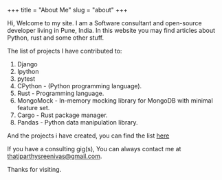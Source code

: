 +++
title = "About Me"
slug = "about"
+++

Hi, Welcome to my site. I am a Software consultant and open-source developer living in Pune, India.
In this website you may find articles about Python, rust and some other stuff.

The list of projects I have contributed to:

1. Django
2. Ipython
3. pytest
4. CPython - (Python programming language).
5. Rust - Programming language.
6. MongoMock - In-memory mocking library for MongoDB with minimal feature set.
7. Cargo - Rust package manager.
8. Pandas - Python data manipulation library.

And the projects i have created, you can find the list [here](https://srinivasreddy.dev/projects)

If you have a consulting gig(s), You can always contact me at thatiparthysreenivas@gmail.com.

Thanks for visiting. 

